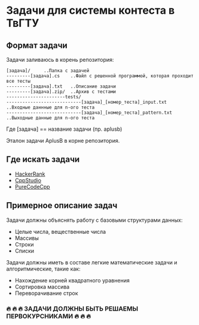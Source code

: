# Задачи для системы контеста в ТвГТУ

## Формат задачи
Задачи заливаюсь в корень репозитория: 

```
[задача]/     ..Папка с задачей
---------[задача].cs    ..Файл с решенной программой, которая проходит все тесты
---------[задача].txt   ..Описание задачи
---------[задача].zip/  ..Архив с тестами
----------------------tests/
----------------------------[задача]_[номер_теста]_input.txt    ..Входные даннные для n-ого теста
----------------------------[задача]_[номер_теста]_pattern.txt  ..Выходные данные для n-ого теста
```

Где [задача] == название задачи (пр. aplusb)

Эталон задачи AplusB в корне репозитория.

## Где искать задачи
* [HackerRank](https://www.hackerrank.com/domains/algorithms?filters%5Bdifficulty%5D%5B%5D=easy&badge_type=problem-solving)
* [CppStudio](http://cppstudio.com/cat/285/286/)
* [PureCodeCpp](http://purecodecpp.com/archives/433)

## Примерное описание задач
Задачи должны объяснять работу с базовыми структурами данных:

* Целые числа, вещественные числа
* Массивы
* Строки
* Списки

Задачи должны иметь в составе легкие математические задачи и алгоритмические, такие как:

* Нахождение корней квадратного уравнения
* Сортировка массива
* Переворачивание строк

### :fire: :fire: :fire: ЗАДАЧИ ДОЛЖНЫ БЫТЬ РЕШАЕМЫ ПЕРВОКУРСНИКАМИ :fire: :fire: :fire:
